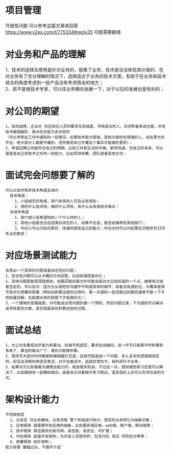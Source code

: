 # 项目管理   
  开放性问题 可以参考这篇文章来回答 https://www.v2ex.com/t/775334#reply35 可能需要翻墙  
  
# 对业务和产品的理解  
  1、技术的选择及使用是针对业务的，脱离了业务，技术是没法体现其价值的，在对业务有了充分理解的情况下，选择适合于业务的技术方案，有助于在业务和技术结合的角度考虑到一些产品没有考虑周全的地方；  
  2、若不是做技术专家，可以往业务横向发展一下，对于以后的发展也是有利的；  
  
# 对公司的期望  
    1、双向选择，企业对 对应岗位人员的要求无非就是，寻找适合的人，对求职者来说也是，并发技术越强越好，是从综合能力去评定的
    （可以举例在工作中遇到的一些情况，如果技术能力很强，其他方面的也很强的人，会在更大的平台，绝大部分人都是平庸的，坦然接受自己平庸这个事实才能做的更好）；  
    2、希望应聘公司能符合自己的预期，比如工作和生活的平衡，薪资待遇，对自己的未来，可以是提高自己非技术之外的一些能力，比如项目统筹、团队或者其他方向；  
  
# 面试完会问想要了解的  
    可以从技术和非技术角度去询问  
      技术角度：  
        1、小组成员的构成，部门未来的人员及业务规划；  
        2、用的什么技术栈，做的什么项目，有什么业务或技术难点；  
      非技术角度  
        1、部门或小组希望找到一个什么样的人；  
        2、其他小组是否也在招类似岗位的人，如果不合适，是否会推荐到其他部门；  
        3、年纪小可以问如何更好、快速的提高自己的能力；年纪大的可以问如果应对程序员35岁失业的焦虑；  
  
# 对应场景测试能力  
    会丢出一个具体的问题或者综合性的问题；  
    1、综合性问题可以从大概的方向回答，比如前端性能优化；  
    2、具体问题若能现场就想到，但是回答后极大的可能会是对方已经知道的一个点，被使用过或者否定的，可以反问：因为光从简短的沟通中不知道具体的细节，或者没有遇到过，大概率是得不到对方想要的答案（例如在刷算法题的过程中，第一次遇到一些没做过的题目通常不是一下子找到最优解，在能做出来的前提下才能做优化）；  
    3、一个通用的思路就是，对可能会出现问题的做一个预防，然后问题记录，下次遇到可以解决或寻找更优方案，其实就是采坑积累经验的过程，  
  
# 面试总结
    1、大公司会重视动手能力和算法，扣细节和底层，要求在线编码。这一环节只能靠平时积累和多练了，算法的面太广了，真的只能靠积累。
    2、程序员大部分时间都是和编辑器打交道，这就可能造成一个问题，多么复杂的逻辑搞得定的，却没法流畅的用语言表述，对于在面试中，这就非常吃亏，有料却抖不出来，
    3、如果对方比较看着沟通表达能力的，就会错失机会。不过这一点，提前做些练习还是可以解决了，比如跟朋友一起模拟面试，或者自己对着镜子练习表达，语言组织上还可以先写后读的方式。
  
# 架构设计能力
    不同架构层
      1、业务层 对业务模块，业务流程 整个系统进行拆分，把实际业务转化为抽象对象；
      2、应用框架 就是硬件到应用的抽象，比如服务端应用，web端，客户端，移动端等；
      3、技术框架 保证服务的高可用，高性能，高安全，可扩展；
      4、代码框架 就是开发架构，为开发人员提供的，包含代码 测试 项目划分等等；
      5、部署框架 拓扑架构；
    能力有限 篇幅过长，不展开介绍
